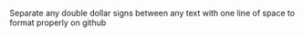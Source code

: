 Separate any double dollar signs between any text with one line of space to format properly on github